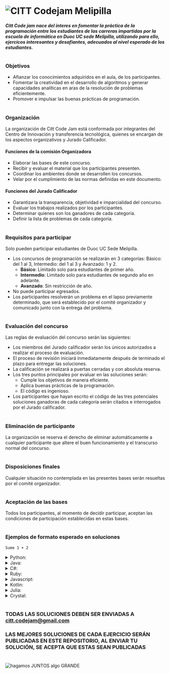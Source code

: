 # ![CITT Codejam Melipilla](http://i65.tinypic.com/2z57u5h.jpg)

#### *Citt Code jam nace del interes en fomentar la práctica de la programación entre los estudiantes de las carreras impartidas por la escuela de informática en **Duoc UC sede Melipilla**, utilizando para ello, ejercicos interesantes y desafiantes, adecuados al nivel esperado de los estudiantes.*

#
### Objetivos

* Afianzar los conocimientos adquiridos en el aula, de los participantes.
* Fomentar la creatividad en el desarrollo de algoritmos y generar capacidades analíticas en aras de la resolución de problemas eficientemente.
* Promover e impulsar las buenas prácticas de programación.

#
### Organización

La organización de Citt Code Jam está conformada por integrantes del Centro de Innovación y transferencia tecnológica, quienes se encargan de los aspectos organizativos y Jurado Calificador.
#### Funciones de la comisión Organizadora
* Elaborar las bases de este concurso.
* Recibir y evaluar el material que los participantes presenten.
* Coordinar los ambientes donde se desarrollen los concursos.
* Velar por el cumplimiento de las normas definidas en este documento.
#### Funciones del Jurado Calificador
* Garantizara la transparencia, objetividad e imparcialidad del concurso.
* Evaluar los trabajos realizados por los participantes.
* Determinar quienes son los ganadores de cada categoría.
* Definir la lista de problemas de cada categoría.

#
### Requisitos para participar

Solo pueden participar estudiantes de Duoc UC Sede Melipilla.
* Los concursos de programación se realizarán en 3 categorías: Básico: del 1 al 3, Intermedio: del 1 al 3 y Avanzado: 1 y 2.
  * **Básico**: Limitado solo para estudiantes de primer año.
  * **Intermedio**: Limitado solo para estudiantes de segundo año en adelante.
  * **Avanzado**: Sin restricción de año.
* No puede participar egresados.
* Los participantes resolverán un problema en el lapso previamente determinado, que será establecido por el comité organizador y comunicado junto con la entrega del problema.

#
### Evaluación del concurso

Las reglas de evaluación del concurso serán las siguientes:
* Los miembros del Jurado calificador serán los únicos autorizados a realizar el proceso de evaluación.
* El proceso de revisión iniciará inmediatamente después de terminado el plazo para entregar las soluciones.
* La calificación se realizará a puertas cerradas y con absoluta reserva.
* Los tres puntos principales por evaluar en las soluciones serán:
  * Cumple los objetivos de manera eficiente.
  * Aplica buenas prácticas de la programación.
  * El código es ingenioso.
* Los participantes que hayan escrito el código de las tres potenciales soluciones ganadoras de cada categoría serán citados e interrogados por el Jurado calificador.
 
#
### Eliminación de participante

La organización se reserva el derecho de eliminar automáticamente a cualquier participante que altere el buen funcionamiento y el transcurso normal del concurso.

#
### Disposiciones finales

Cualquier situación no contemplada en las presentes bases serán resueltas por el comité organizador.

#
### Aceptación de las bases

Todos los participantes, al momento de decidir participar, aceptan las condiciones de participación establecidas en estas bases.

#
### Ejemplos de formato esperado en soluciones
`Sume 1 + 2`

<details><summary>Python:</summary>
<p>

```python
# Nombre: Juan José Pérez González 
# Carrera: Ingeniería en informática
# Semestre: 5°
# Número de teléfono: +56987654321
# correo duoc: co.rreo@alumnos.duoc.cl
# correo per: correopersonal@gmail.com

def MiSolucion():
    a = 1
    b = 2
    c = a + b
    return c

```
</p>
</details>

<details><summary>Java:</summary>
<p>

```java
/* Nombre: Juan José Pérez González
 * Carrera: Ingeniería en informática
 * Semestre: 5°
 * Número de teléfono: +56987654321
 * correo duoc: co.rreo@alumnos.duoc.cl
 * correo per: correopersonal@gmail.com
 */

public class MiSolucion{
    
    public int miSolucion(){
        int a = 1;
        int b = 2;
        int c = a + b;
        return c;
    }
}
```
</p>
</details>

<details><summary>C#:</summary>
<p>

```c#
/* Nombre: Juan José Pérez González
 Carrera: Ingeniería en informática
 Semestre: 5°
 Número de teléfono: +56987654321
 correo duoc: co.rreo@alumnos.duoc.cl
 correo per: correopersonal@gmail.com
 */
public class MiSolucion
{
  public static int MiSolucion()
  {
    int a = 1;
    int b = 2;
    int c = a + b;
    return c;
  }
}
```
</p>
</details>

<details><summary>Ruby:</summary>
<p>

```ruby
=begin
 Nombre: Juan José Pérez González
 Carrera: Ingeniería en informática
 Semestre: 5°
 Número de teléfono: +56987654321
 correo duoc: co.rreo@alumnos.duoc.cl
 correo per: correopersonal@gmail.com
=end
def MiSolucion()
  a = 1
  b = 2
  c = a + b
  c
end
```
</p>
</details>

<details><summary>Javascript:</summary>
<p>

```javascript
/* Nombre: Juan José Pérez González
 Carrera: Ingeniería en informática
 Semestre: 5°
 Número de teléfono: +56987654321
 correo duoc: co.rreo@alumnos.duoc.cl
 correo per: correopersonal@gmail.com
 */
function MiSolucion() {
  var a = 1;
  let b = 2;
  const c = a + b;
  return c;
}
```
</p>
</details>

<details><summary>Kotlin:</summary>
<p>

```kotlin
/* Nombre: Juan José Pérez González
 Carrera: Ingeniería en informática
 Semestre: 5°
 Número de teléfono: +56987654321
 correo duoc: co.rreo@alumnos.duoc.cl
 correo per: correopersonal@gmail.com
 */
fun MiSolucion(): Int {
  var a = 1
  var b = 2
  var c = a + b
  return c
}
```
</p>
</details>

<details><summary>Julia:</summary>
<p>

```Julia
#= Nombre: Juan José Pérez González
 Carrera: Ingeniería en informática
 Semestre: 5°
 Número de teléfono: +56987654321
 correo duoc: co.rreo@alumnos.duoc.cl
 correo per: correopersonal@gmail.com
=#
module MiSolucion
  export misolucion
  
  function misolucion()
    a = 1
    b = 2
    c = a + b
    return c
  end
end
```
</p>
</details>

<details><summary>Crystal:</summary>
<p>

```crystal
# Nombre: Juan José Pérez González
# Carrera: Ingeniería en informática
# Semestre: 5°
# Número de teléfono: +56987654321
# correo duoc: co.rreo@alumnos.duoc.cl
# correo per: correopersonal@gmail.com

def mi_solucion()
  a = 1
  b = 2
  c = a + b
end
```
</p>
</details>

#
### TODAS LAS SOLUCIONES DEBEN SER ENVIADAS A citt.codejam@gmail.com
### LAS MEJORES SOLUCIONES DE CADA EJERCICIO SERÁN PUBLICADAS EN ESTE REPOSITORIO, AL ENVIAR TU SOLUCIÓN, SE ACEPTA QUE ESTAS SEAN PUBLICADAS

#
![hagamos JUNTOS algo GRANDE](http://i68.tinypic.com/2e3og9x.jpg)